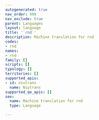 ```yaml
---
autogenerated: true
nav_order: 999
nav_exclude: true
parent: Languages
layout: language
title: '`rnd`'
description: Machine translation for rnd
codes:
- rnd
names:
- rnd
family: []
scripts: []
typology: []
territories: []
supported_apis:
- id: niutrans
  name: Niutrans
supported_qe_apis: []
seo:
  name: Machine translation for rnd
  type: Language

---
```


